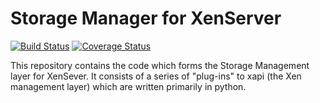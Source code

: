 Storage Manager for XenServer
=============================
[![Build Status](https://travis-ci.org/xapi-project/sm.svg?branch=master)](https://travis-ci.org/xapi-project/sm)
[![Coverage Status](https://coveralls.io/repos/xapi-project/sm/badge.png?branch=master)](https://coveralls.io/r/xapi-project/sm?branch=master)

This repository contains the code which forms the Storage Management layer for XenSever. It consists of a series of "plug-ins" to xapi (the Xen management layer) which are written primarily in python.


